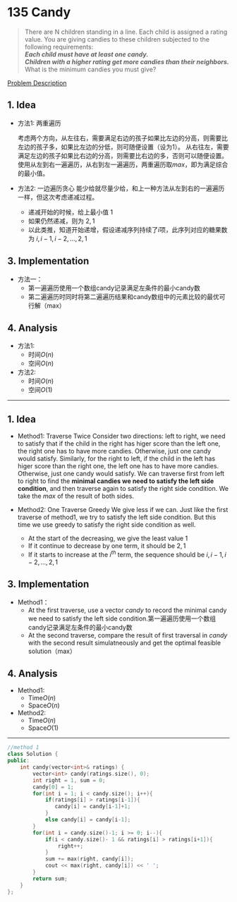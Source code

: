 # 135 Candy
>There are N children standing in a line. Each child is assigned a rating value.
You are giving candies to these children subjected to the following requirements:\
***Each child must have at least one candy.***\
***Children with a higher rating get more candies than their neighbors.***\
 What is the minimum candies you must give?


[Problem Description](https://leetcode-cn.com/problems/candy/)


## 1. Idea
* 方法1: 两重遍历 

    考虑两个方向，从左往右，需要满足右边的孩子如果比左边的分高，则需要比左边的孩子多，如果比左边的分低，则可随便设置（设为1）。 从右往左，需要满足左边的孩子如果比右边的分高，则需要比右边的多，否则可以随便设置。使用从左到右一遍遍历，从右到左一遍遍历，两重遍历取$max$，即为满足综合的最小值。
* 方法2: 一边遍历贪心
    能少给就尽量少给，和上一种方法从左到右的一遍遍历一样，但这次考虑递减过程。
    * 递减开始的时候，给上最小值 $1$
    * 如果仍然递减，则为 $2, 1$
    * 以此类推，知道开始递增，假设递减序列持续了$i$项，此序列对应的糖果数为
      $i, i-1, i-2, ..., 2,1$
## 3. Implementation
* 方法一：
  * 第一遍遍历使用一个数组candy记录满足左条件的最小candy数
  * 第二遍遍历时同时将第二遍遍历结果和candy数组中的元素比较的最优可行解（max）

## 4. Analysis
* 方法1: 
  * 时间$O(n)$
  * 空间$O(n)$
* 方法2: 
  * 时间$O(n)$
  * 空间$O(1)$

___
## 1. Idea
* Method1: Traverse Twice 
    Consider two directions: left to right, we need to satisfy that if the child in the right has higer score than the left one, the right one has to have more candies. Otherwise, just one candy would satisfy. Similarly, for the right to left, if the child in the left has higer score than the right one, the left one has to have more candies. Otherwise, just one candy would satisfy. We can traverse first from left to right to find the **minimal candies we need to satisfy the left side condition**, and then traverse again to satisfy the right side condition. We take the $max$ of the result of both sides.

* Method2: One Traverse Greedy
    We give less if we can. Just like the first traverse of method1, we try to satisfy the left side condition. But this time we use greedy to satisfy the right side condition as well. 
    * At the start of the decreasing, we give the least value $1$
    * If it continue to decrease by one term, it should be $2,1$
    * If it starts to increase at the $i^{th}$ term, the sequence should be       $i, i-1, i-2, ..., 2,1$

## 3. Implementation
* Method1：
  * At the first traverse, use a vector *candy* to record the minimal candy we need to satisfy the left side condition.第一遍遍历使用一个数组candy记录满足左条件的最小candy数
  * At the second traverse, compare the result of first traversal in *candy* with the second result simulatneously and get the optimal feasible solution（max）

## 4. Analysis
* Method1: 
  * Time$O(n)$
  * Space$O(n)$
* Method2: 
  * Time$O(n)$
  * Space$O(1)$
___

```c++
//method 1
class Solution {
public:
    int candy(vector<int>& ratings) {
        vector<int> candy(ratings.size(), 0);
        int right = 1, sum = 0;
        candy[0] = 1;
        for(int i = 1; i < candy.size(); i++){
            if(ratings[i] > ratings[i-1]){
               candy[i] = candy[i-1]+1;
            }
            else candy[i] = candy[i-1];
        } 
        for(int i = candy.size()-1; i >= 0; i--){
            if(i < candy.size()- 1 && ratings[i] > ratings[i+1]){
                right++;
            }
            sum += max(right, candy[i]);
            cout << max(right, candy[i]) << ' ';
        }
        return sum;
    }
};
```